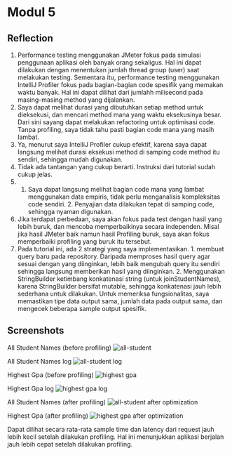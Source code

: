 # Modul 5

## Reflection

1) Performance testing menggunakan JMeter fokus pada simulasi penggunaan aplikasi oleh banyak orang sekaligus. Hal ini dapat dilakukan dengan menentukan jumlah thread group (user) saat melakukan testing. Sementara itu, performance testing menggunakan IntelliJ Profiler fokus pada bagian-bagian code spesifik yang memakan waktu banyak. Hal ini dapat dilihat dari jumlahh milisecond pada masing-masing method yang dijalankan.
2) Saya dapat melihat durasi yang dibutuhkan setiap method untuk dieksekusi, dan mencari method mana yang waktu eksekusinya besar. Dari sini sayang dapat melakukan refactoring untuk optimisasi code. Tanpa profiling, saya tidak tahu pasti bagian code mana yang masih lambat.
3) Ya, menurut saya IntelliJ Profiler cukup efektif, karena saya dapat langsung melihat durasi eksekusi method di samping code method itu sendiri, sehingga mudah digunakan.
4) Tidak ada tantangan yang cukup berarti. Instruksi dari tutorial sudah cukup jelas.
5) 1. Saya dapat langsung melihat bagian code mana yang lambat menggunakan data empiris, tidak perlu menganalisis kompleksitas code sendiri. 2. Penyajian data dilakukan tepat di samping code, sehingga nyaman digunakan.
6) Jika terdapat perbedaan, saya akan fokus pada test dengan hasil yang lebih buruk, dan mencoba memperbaikinya secara independen. Misal jika hasil JMeter baik namun hasil Profiling buruk, saya akan fokus memperbaiki profiling yang buruk itu tersebut.
7) Pada tutorial ini, ada 2 strategi yang saya implementasikan. 1. membuat query baru pada repository. Daripada memproses hasil query agar sesuai dengan yang diinginkan, lebih baik mengubah query itu sendiri sehingga langsung memberikan hasil yang diinginkan. 2. Menggunakan StringBuilder ketimbang konkatenasi string (untuk joinStudentNames), karena StringBuilder bersifat mutable, sehingga konkatenasi jauh lebih sederhana untuk dilakukan. Untuk memeriksa fungsionalitas, saya memastikan tipe data output sama, jumlah data pada output sama, dan mengecek beberapa sample output spesifik.


## Screenshots

All Student Names (before profiling)
![all-student](https://github.com/DaWanAnOnli/exercise-profiling/assets/124868777/72ebfaae-9b63-4c05-9eed-aac899cefda5)

All Student Names log
![all-student log](https://github.com/DaWanAnOnli/exercise-profiling/assets/124868777/9627edd9-84ca-4e70-a5a2-a4690cb8ac14)

Highest Gpa (before profiling)
![highest gpa](https://github.com/DaWanAnOnli/exercise-profiling/assets/124868777/440af796-dd2b-4127-8010-53704fa9f812)

Highest Gpa log
![highest gpa log](https://github.com/DaWanAnOnli/exercise-profiling/assets/124868777/1662ff52-d695-4644-be43-6734cc03c045)


All Student Names (after profiling)
![all-student after optimization](https://github.com/DaWanAnOnli/exercise-profiling/assets/124868777/5917f276-3259-4229-9e4b-27d1b1c1dfc7)


Highest Gpa (after profiling)
![highest gpa after optimization](https://github.com/DaWanAnOnli/exercise-profiling/assets/124868777/ddd20521-3928-41c3-80c8-06b5e86ccd18)


Dapat dilihat secara rata-rata sample time dan latency dari request jauh lebih kecil setelah dilakukan profiling. Hal ini menunjukkan aplikasi berjalan jauh lebih cepat setelah dilakukan profiling.

